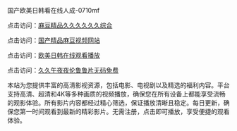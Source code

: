 国产欧美日韩看在线人成-0710mf

点击访问：<a href="https://heiliaoxqkkct.pages.dev">麻豆精品久久久久久久综合</a>

点击访问：<a href="https://heiliaoxwd5i8.pages.dev">国产精品麻豆视频网站</a>

点击访问：<a href="https://heiliaowt0d7p.pages.dev">欧美日韩在线观看播放</a>

点击访问：<a href="https://heiliaoga6s9v.pages.dev">久久午夜夜伦鲁鲁片无码免费</a>

本站为您提供丰富的高清影视资源，包括电影、电视剧以及精选的福利内容。平台支持高清、超清和4K等多种画质的视频播放，确保您在所有设备上都能享受流畅的观影体验。所有影片内容都经过精心筛选，保证播放清晰且稳定。每日更新，确保您第一时间观看到最新的精彩影片。无需注册，点击即可播放，享受便捷的观看体验。

<span style="display:none;">[Canonical link](https://github.com/bd20250710/bd06 ）</span>
